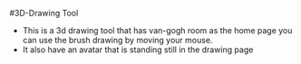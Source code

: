 #3D-Drawing Tool

* This is a 3d drawing tool that has van-gogh room as the home page you can use the brush drawing by moving your mouse. 
* It also have an avatar that is standing still in the drawing page
